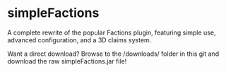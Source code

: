 simpleFactions
==============

A complete rewrite of the popular Factions plugin, featuring simple use, advanced configuration, and a 3D claims system.

Want a direct download? Browse to the /downloads/ folder in this git and download the raw simpleFactions.jar file! 
